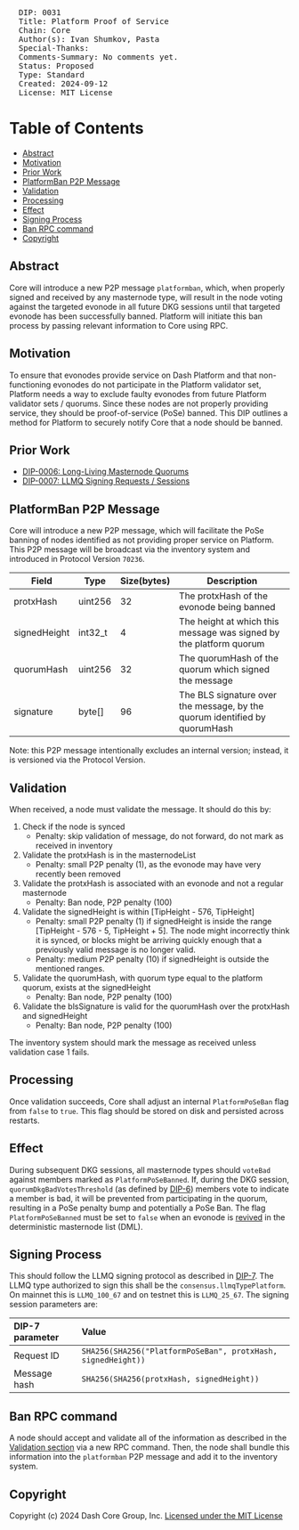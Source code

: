 <pre>
  DIP: 0031
  Title: Platform Proof of Service
  Chain: Core
  Author(s): Ivan Shumkov, Pasta
  Special-Thanks:
  Comments-Summary: No comments yet.
  Status: Proposed
  Type: Standard
  Created: 2024-09-12
  License: MIT License
</pre>

# Table of Contents

* [Abstract](#abstract)
* [Motivation](#motivation)
* [Prior Work](#prior-work)
* [PlatformBan P2P Message](#platformban-p2p-message)
* [Validation](#validation)
* [Processing](#processing)
* [Effect](#effect)
* [Signing Process](#signing-process)
* [Ban RPC command](#ban-rpc-command)
* [Copyright](#copyright)

## Abstract

Core will introduce a new P2P message `platformban`, which, when properly signed and received by any
masternode type, will result in the node voting against the targeted evonode in all future DKG
sessions until that targeted evonode has been successfully banned. Platform will initiate this ban
process by passing relevant information to Core using RPC.

## Motivation

To ensure that evonodes provide service on Dash Platform and that non-functioning evonodes do not
participate in the Platform validator set, Platform needs a way to exclude faulty evonodes from
future Platform validator sets / quorums. Since these nodes are not properly providing service, they
should be proof-of-service (PoSe) banned. This DIP outlines a method for Platform to securely notify
Core that a node should be banned.

## Prior Work

* [DIP-0006: Long-Living Masternode
  Quorums](https://github.com/dashpay/dips/blob/master/dip-0006.md)  
* [DIP-0007: LLMQ Signing Requests /
  Sessions](https://github.com/dashpay/dips/blob/master/dip-0007.md)

## PlatformBan P2P Message

Core will introduce a new P2P message, which will facilitate the PoSe banning of nodes identified as
not providing proper service on Platform. This P2P message will be broadcast via the inventory
system and introduced in Protocol Version `70236`.

| Field | Type | Size(bytes) | Description |
| ----- | ----- | ----- | ----- |
| protxHash | uint256 | 32 | The protxHash of the evonode being banned |
| signedHeight | int32_t | 4 | The height at which this message was signed by the platform quorum |
| quorumHash | uint256 | 32 | The quorumHash of the quorum which signed the message |
| signature | byte[] | 96 | The BLS signature over the message, by the quorum identified by quorumHash |

Note: this P2P message intentionally excludes an internal version; instead, it is versioned via the
Protocol Version.

## Validation

When received, a node must validate the message. It should do this by:

1. Check if the node is synced  
   * Penalty: skip validation of message, do not forward, do not mark as received in inventory  
2. Validate the protxHash is in the masternodeList  
   * Penalty: small P2P penalty (1), as the evonode may have very recently been removed  
3. Validate the protxHash is associated with an evonode and not a regular masternode
   * Penalty: Ban node, P2P penalty (100)  
4. Validate the signedHeight is within [TipHeight - 576, TipHeight]
   * Penalty: small P2P penalty (1) if signedHeight is inside the range [TipHeight - 576 - 5,
     TipHeight + 5]. The node might incorrectly think it is synced, or blocks might be arriving
     quickly enough that a previously valid message is no longer valid.
   * Penalty: medium P2P penalty (10) if signedHeight is outside the mentioned ranges.
5. Validate the quorumHash, with quorum type equal to the platform quorum, exists at the
   signedHeight  
   * Penalty: Ban node, P2P penalty (100)  
6. Validate the blsSignature is valid for the quorumHash over the protxHash and signedHeight  
   * Penalty: Ban node, P2P penalty (100)

The inventory system should mark the message as received unless validation case 1 fails.

## Processing

Once validation succeeds, Core shall adjust an internal `PlatformPoSeBan` flag from `false` to
`true`. This flag should be stored on disk and persisted across restarts.

## Effect

During subsequent DKG sessions, all masternode types should `voteBad` against members marked as
`PlatformPoSeBanned`. If, during the DKG session, `quorumDkgBadVotesThreshold` (as defined by
[DIP-6](https://github.com/dashpay/dips/blob/master/dip-0006.md)) members vote to indicate a member
is bad, it will be prevented from participating in the quorum, resulting in a PoSe penalty bump and
potentially a PoSe Ban. The flag `PlatformPoSeBanned` must be set to `false` when an evonode is
[revived](https://github.com/dashpay/dips/blob/master/dip-0003.md#updating-service-features-from-operator-proupservtx)
in the deterministic masternode list (DML).

## Signing Process

This should follow the LLMQ signing protocol as described in
[DIP-7](https://github.com/dashpay/dips/blob/master/dip-0007.md). The LLMQ type authorized to sign
this shall be the `consensus.llmqTypePlatform`. On mainnet this is `LLMQ_100_67` and on testnet this
is `LLMQ_25_67`. The signing session parameters are:

| DIP-7 parameter | Value |
| :---- | :---- |
| Request ID | `SHA256(SHA256("PlatformPoSeBan", protxHash, signedHeight))` |
| Message hash | `SHA256(SHA256(protxHash, signedHeight))` |

## Ban RPC command

A node should accept and validate all of the information as described in the [Validation
section](#validation) via a new RPC command. Then, the node shall bundle this information into the
`platformban` P2P message and add it to the inventory system.

## Copyright

Copyright (c) 2024 Dash Core Group, Inc. [Licensed under the MIT
License](https://opensource.org/licenses/MIT)
